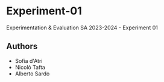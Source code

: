 # Experiment-01
Experimentation &amp; Evaluation SA 2023-2024 - Experiment 01
## Authors
- Sofia d'Atri
- Nicolò Tafta
- Alberto Sardo
